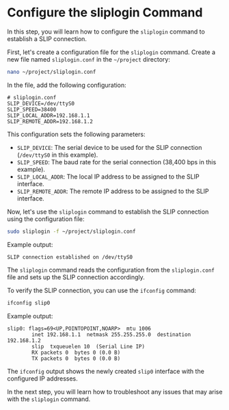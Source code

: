 # Configure the sliplogin Command

In this step, you will learn how to configure the `sliplogin` command to establish a SLIP connection.

First, let's create a configuration file for the `sliplogin` command. Create a new file named `sliplogin.conf` in the `~/project` directory:

```bash
nano ~/project/sliplogin.conf
```

In the file, add the following configuration:

```
# sliplogin.conf
SLIP_DEVICE=/dev/ttyS0
SLIP_SPEED=38400
SLIP_LOCAL_ADDR=192.168.1.1
SLIP_REMOTE_ADDR=192.168.1.2
```

This configuration sets the following parameters:

- `SLIP_DEVICE`: The serial device to be used for the SLIP connection (`/dev/ttyS0` in this example).
- `SLIP_SPEED`: The baud rate for the serial connection (38,400 bps in this example).
- `SLIP_LOCAL_ADDR`: The local IP address to be assigned to the SLIP interface.
- `SLIP_REMOTE_ADDR`: The remote IP address to be assigned to the SLIP interface.

Now, let's use the `sliplogin` command to establish the SLIP connection using the configuration file:

```bash
sudo sliplogin -f ~/project/sliplogin.conf
```

Example output:

```
SLIP connection established on /dev/ttyS0
```

The `sliplogin` command reads the configuration from the `sliplogin.conf` file and sets up the SLIP connection accordingly.

To verify the SLIP connection, you can use the `ifconfig` command:

```bash
ifconfig slip0
```

Example output:

```
slip0: flags=69<UP,POINTOPOINT,NOARP>  mtu 1006
        inet 192.168.1.1  netmask 255.255.255.0  destination 192.168.1.2
        slip  txqueuelen 10  (Serial Line IP)
        RX packets 0  bytes 0 (0.0 B)
        TX packets 0  bytes 0 (0.0 B)
```

The `ifconfig` output shows the newly created `slip0` interface with the configured IP addresses.

In the next step, you will learn how to troubleshoot any issues that may arise with the `sliplogin` command.
